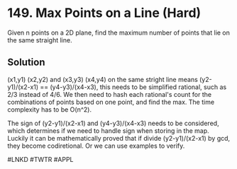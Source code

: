 # 149. Max Points on a Line (Hard)

Given n points on a 2D plane, find the maximum number of points that lie on the same straight line.

## Solution
(x1,y1) (x2,y2) and (x3,y3) (x4,y4) on the same stright line means (y2-y1)/(x2-x1) == (y4-y3)/(x4-x3), this needs to be simplified rational, such as 2/3 instead of 4/6. We then need to hash each rational's count for the combinations of points based on one point, and find the max. The time complexity has to be O(n^2). 

The sign of (y2-y1)/(x2-x1) and (y4-y3)/(x4-x3) needs to be considered, which determines if we need to handle sign when storing in the map. Luckily it can be mathematically proved that if divide (y2-y1)/(x2-x1) by gcd, they become codiretional. Or we can use examples to verify.

#LNKD #TWTR #APPL
